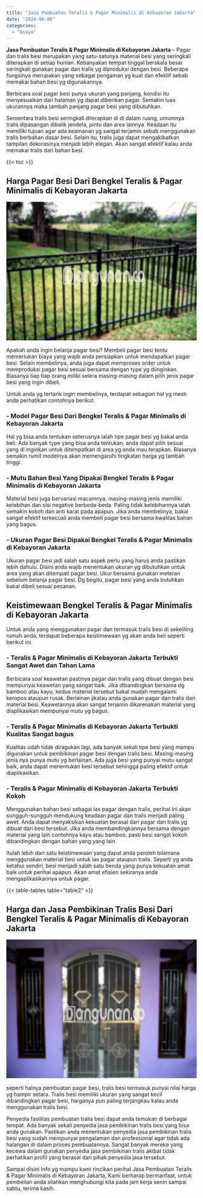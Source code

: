 ```yaml
---
title: "Jasa Pembuatan Teralis & Pagar Minimalis di Kebayoran Jakarta"
date: "2024-08-06"
categories: 
  - "biaya"
---
```


**Jasa Pembuatan Teralis & Pagar Minimalis di Kebayoran Jakarta** – Pagar dan tralis besi merupakan yang satu-satunya material besi yang seringkali diterapkan di setiap hunian. Kebanyakan tempat tinggal berskala besar seringkali gunakan pagar dan tralis yg diproduksi dengan besi. Beberapa fungsinya merupakan yang sebagai pengaman yg kuat dan efektif sebab memakai bahan besi yg digunakannya.

Berbicara soal pagar besi punya ukuran yang panjang, kondisi itu menyesuaikan dari halaman yg dapat diberikan pagar. Semakin luas ukurannya maka tambah panjang pagar besi yang dibutuhkan.

Sementara tralis besi seringkali diterapkan di di dalam ruang, umumnya tralis dipasangan dibalik jendela, pintu dan area lainnya. Keadaan itu memiliki tujuan agar ada keamanan yg sangat terjamin sebab menggunakan tralis berbahan dasar besi. Selain itu, tralis juga dapat mengakibatkan tampilan dekorasinya menjadi lebih elegan. Akan sangat efektif kalau anda memakai tralis dari bahan besi.

{{< toc >}}

## Harga Pagar Besi Dari Bengkel Teralis & Pagar Minimalis di Kebayoran Jakarta

![Jasa Pembuatan Teralis & Pagar Minimalis di Kebayoran Jakarta](/images/pagar-minimalis-murah-44.png)

Apakah anda ingin belanja pagar besi? Membeli pagar besi tentu memerlukan biaya yang wajib anda persiapkan untuk mendapatkan pagar besi. Selain membelinya, anda juga dapat memproses order untuk memproduksi pagar besi sesuai bersama dengan type yg diinginkan. Biasanya tiap tiap orang miliki selera masing-masing dalam pilih jenis pagar besi yang ingin dibeli.

Untuk anda yg tertarik ingin membelinya, terdapat sebagian hal yg mesti anda perhatikan contohnya berikut:
### \- Model Pagar Besi Dari Bengkel Teralis & Pagar Minimalis di Kebayoran Jakarta

Hal yg bisa anda tentukan seterusnya ialah tipe pagar besi yg bakal anda beli. Ada banyak type yang bisa anda tentukan, anda dapat pilih sesuai yang di inginkan untuk ditempatkan di area yg anda mau terapkan. Biasanya semakin rumit modelnya akan memengaruhi tingkatan harga yg tambah tinggi.

### \- Mutu Bahan Besi Yang Dipakai Bengkel Teralis & Pagar Minimalis di Kebayoran Jakarta

Material besi juga bervariasi macamnya, masing-masing jenis memiliki kelebihan dan sisi negative berbeda-beda. Paling tidak kelebihannya ialah semakin kokoh dan anti karat pada apapun. Jika anda membelinya, bakal sangat efektif terkecuali anda membeli pagar besi bersama kwalitas bahan yang bagus.

### \- Ukuran Pagar Besi Dipakai Bengkel Teralis & Pagar Minimalis di Kebayoran Jakarta

Ukuran pagar besi jadi salah satu aspek perlu yang harus anda pastikan lebih dahulu. Disini anda wajib menentukan ukuran yg dibutuhkan untuk area yang akan ditempati pagar besi. Ukur bersama gunakan meteran sebelum belanja pagar besi. Dg begitu, pagar besi yang anda butuhkan bakal dibeli sesuai pesanan.

## Keistimewaan Bengkel Teralis & Pagar Minimalis di Kebayoran Jakarta

Untuk anda yang menggunakan pagar dan termasuk tralis besi di sekeliling rumah anda, terdapat beberapa keistimewaan yg akan anda beli seperti berikut ini.

### \- Teralis & Pagar Minimalis di Kebayoran Jakarta Terbukti Sangat Awet dan Tahan Lama

Berbicara soal keawetan pastinya pagar dan tralis yang dibuat dengan besi mempunyai keawetan yang sangat baik. Jika dibandingkan bersama dg bamboo atau kayu, kedua material tersebut bakal mudah mengalami keropos ataupun rusak. Berlainan jikalau anda gunakan pagar dan tralis dari material besi. Keawetannya akan sangat terjamin dikarenakan material yang diaplikasikan mempunyai mutu yg bagus.

### \- Teralis & Pagar Minimalis di Kebayoran Jakarta Terbukti Kualitas Sangat bagus

Kualitas udah tidak diragukan lagi, ada banyak sekali tipe besi yang mampu digunakan untuk pembikinan pagar besi dengan tralis besi. Masing-masing jenis nya punya mutu yg berlainan. Ada juga besi yang punyai mutu sangat baik, anda dapat menentukan besi tersebut sehingga paling efektif untuk diaplikasikan.

### \- Teralis & Pagar Minimalis di Kebayoran Jakarta Terbukti Kokoh

Menggunakan bahan besi sebagai las pagar dengan tralis, perihal ini akan sungguh-sungguh mendukung keadaan pagar dan tralis menjadi paling awet. Anda dapat menyaksikan kekuatan berasal dari pagar dan tralis yg dibuat dari besi tersebut. Jika anda membandingkannya bersama dengan material yang lain contohnya kayu atau bamboo, pasti besi sangat kokoh dibandingkan dengan bahan yang yang lain.

Itulah lebih dari satu keistimewaan yang dapat anda peroleh bilamana menggunakan material besi untuk las pagar ataupun tralis. Seperti yg anda ketahui sendiri, besi menjadi salah satu benda yang punya kekuatan amat baik untuk perihal apapun. Akan amat efisien sekiranya anda mengaplikasikannya untuk pagar.

{{< table-tables table="table2" >}}

## Harga dan Jasa Pembikinan Tralis Besi Dari Bengkel Teralis & Pagar Minimalis di Kebayoran Jakarta

![Jasa Pembuatan Teralis & Pagar Minimalis di Kebayoran Jakarta](/images/teralis-minimalis-murah-11.png)

seperti halnya pembuatan pagar besi, tralis besi termasuk punyai nilai harga yg hampir setara. Tralis besi memiliki ukuran yang sangat kecil dibandingkan pagar besi, harganya pun paling terjangkau kalau anda menggunakan tralis besi.

Penyedia fasilitas pembuatan tralis besi dapat anda temukan di berbagai tempat. Ada banyak sekali penyedia jasa pembikinan tralis besi yang bisa anda gunakan. Pastikan anda menentukan penyedia jasa pembikinan tralis besi yang sudah mempunyai pengalaman dan professional agar tidak ada halangan di dalam proses pembuatannya. Sangat banyak mereka yang kecewa dalam gunakan penyedia jasa pembikinan tralis akibat tidak perhatikan profil yang berasal dari pihak penyedia jasa tersebut.

Sampai disini Info yg mampu kami rincikan perihal Jasa Pembuatan Teralis & Pagar Minimalis di Kebayoran Jakarta, Kami berharap bermanfaat, untuk pembelian anda silahkan menghubungi kita pada jam kerja senin sampai sabtu, terima kasih.
